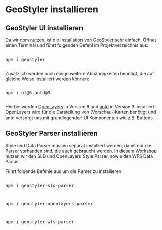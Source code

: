 
# GeoStyler installieren

## GeoStyler UI installieren
Da wir npm nutzen, ist die Installation von GeoStyler sehr einfach.
Öffnet einen Terminal und führt folgenden Befehl im Projektverzeichnis aus:

<pre><xmp>npm i geostyler</xmp></pre>

Zusätzlich werden noch einige weitere Abhängigkeiten benötigt, die auf gleiche Weise
installiert werden können:

<pre><xmp>npm i ol@6 antd@3</xmp></pre>

Hierbei werden [OpenLayers](https://openlayers.org/) in Version 6 und [antd](https://ant.design/) in Version 3 installiert. OpenLayers wird für
die Darstellung von (Vorschau-)Karten benötigt und antd versorgt uns mit grundlegenden UI Komponenten
wie z.B. Buttons.

## GeoStyler Parser installieren

Style und Data Parser müssen separat installiert werden, damit nur die Parser vorhanden sind, die auch gebraucht werden. In diesem Workshop
nutzen wir den SLD und OpenLayers Style Parser, sowie den WFS Data Parser.

Führt folgende Befehle aus um die Parser zu installieren:

<pre><xmp>npm i geostyler-sld-parser</xmp></pre>
<pre><xmp>npm i geostyler-openlayers-parser</xmp></pre>
<pre><xmp>npm i geostyler-wfs-parser</xmp></pre>
